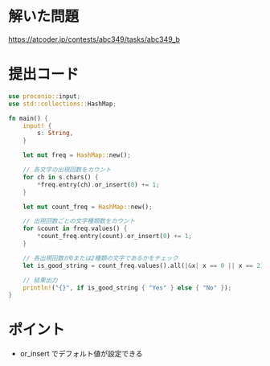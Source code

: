 
# 解いた問題
https://atcoder.jp/contests/abc349/tasks/abc349_b

# 提出コード

```rust
use proconio::input;
use std::collections::HashMap;

fn main() {
    input! {
        s: String,
    }

    let mut freq = HashMap::new();

    // 各文字の出現回数をカウント
    for ch in s.chars() {
        *freq.entry(ch).or_insert(0) += 1;
    }

    let mut count_freq = HashMap::new();

    // 出現回数ごとの文字種類数をカウント
    for &count in freq.values() {
        *count_freq.entry(count).or_insert(0) += 1;
    }

    // 各出現回数が0または2種類の文字であるかをチェック
    let is_good_string = count_freq.values().all(|&x| x == 0 || x == 2);

    // 結果出力
    println!("{}", if is_good_string { "Yes" } else { "No" });
}

```

# ポイント
* or_insert でデフォルト値が設定できる
